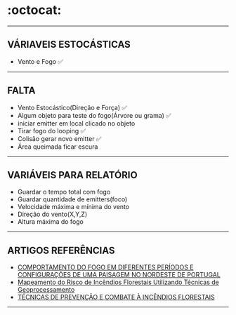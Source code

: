 # :octocat:

---
## VÁRIAVEIS ESTOCÁSTICAS 
- Vento e Fogo :white_check_mark:
---
## FALTA
- Vento Estocástico(Direção e Força)  :white_check_mark:
- Algum objeto para teste do fogo(Árvore ou grama)  :white_check_mark:
- iniciar emitter em local clicado no objeto  
- Tirar fogo do looping  :white_check_mark:
- Colisão gerar novo emitter  :white_check_mark:
- Área queimada ficar escura
---
## VARIÁVEIS PARA RELATÓRIO
- Guardar o tempo total com fogo
- Guardar quantidade de emitters(foco)
- Velocidade máxima e mínima do vento
- Direção do vento(X,Y,Z)
- Altura máxima do fogo
---
## ARTIGOS REFERÊNCIAS
* <a href="https://periodicos.ufsm.br/cienciaflorestal/article/view/27728/15735">COMPORTAMENTO DO FOGO EM DIFERENTES PERÍODOS E CONFIGURAÇÕES DE UMA PAISAGEM NO NORDESTE DE PORTUGAL</a><br>
* <a href="http://www.scielo.br/pdf/floram/v24/2179-8087-floram-2179-8087025615.pdf">Mapeamento do Risco de Incêndios Florestais Utilizando Técnicas de Geoprocessamento</a><br>
* <a href="https://www2.codevasf.gov.br/programas_acoes/programa-florestal-1/acoes-florestais-na-bacia-do-parnaiba/produto11_apostila_incendios.pdf">TÉCNICAS DE PREVENÇÃO E COMBATE À INCÊNDIOS FLORESTAIS</a><br>
---
